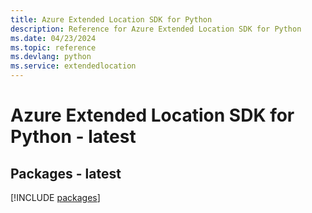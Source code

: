 ```yaml
---
title: Azure Extended Location SDK for Python
description: Reference for Azure Extended Location SDK for Python
ms.date: 04/23/2024
ms.topic: reference
ms.devlang: python
ms.service: extendedlocation
---
```

# Azure Extended Location SDK for Python - latest
## Packages - latest
[!INCLUDE [packages](extended-location-index.md)]